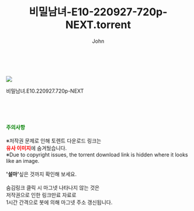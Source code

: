 ﻿---
layout: post
title:  "    비밀남녀-E10-220927-720p-NEXT.torrent"
author: John
categories: [ TV ]
tags: [  ]
image: https://torrentrj55.com/uploadfile/full/03f6b3667777c0db3b867c825ae823ea028df770.jpg 
description: "    비밀남녀-E10-220927-720p-NEXT torrent 정보 공유"
toc: true
toc_sticky: true
---

<br>
<p><img src="https://torrentrj55.com/uploadfile/full/03f6b3667777c0db3b867c825ae823ea028df770.jpg"/></p>
 비밀남녀.E10.220927.720p-NEXT  
    
<br><br><br>
<p data-ke-size="size16"><b><span style="color: green;">주의사항</span></b><br /><br />※저작권 문제로 인해 토렌트 다운로드 링크는<br /><b><span style="color: red;">유사 이미지</span></b>에 숨겨뒀습니다.<br />※Due to copyright issues, the torrent download link is hidden where it looks like an image.<br /><br /><b>'설마'</b>싶은 것까지 확인해 보세요.<br /><br />숨김링크 클릭 시 마그넷 나타나지 않는 것은<br />저작권으로 인한 링크만료 자료로<br />1시간 간격으로 봇에 의해 마그넷 주소 갱신됩니다.</p>
